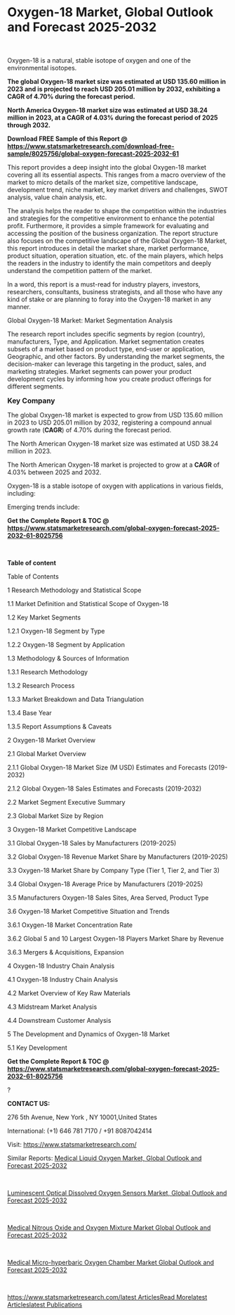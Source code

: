 <h1>Oxygen-18 Market, Global Outlook and Forecast 2025-2032</h1><br/><p>Oxygen-18 is a natural, stable isotope of oxygen and one of the environmental isotopes.</p>
 
 
 
 <p><strong>The global Oxygen-18 market size was estimated at USD 135.60 million in 2023 and is projected to reach USD 205.01 million by 2032, exhibiting a <strong>CAGR</strong> of 4.70% during the forecast period.</strong></p>
 
 
 
 <p><strong>North America Oxygen-18 market size was estimated at USD 38.24 million in 2023, at a <strong>CAGR</strong> of 4.03% during the forecast period of 2025 through 2032.</strong></p>
 
 
 
 <p><strong>Download FREE Sample of this Report @ <a href="https://www.statsmarketresearch.com/download-free-sample/8025756/global-oxygen-forecast-2025-2032-61">https://www.statsmarketresearch.com/download-free-sample/8025756/global-oxygen-forecast-2025-2032-61</a></strong></p>
 
 
 
 <p>This report provides a deep insight into the global Oxygen-18 market covering all its essential aspects. This ranges from a macro overview of the market to micro details of the market size, competitive landscape, development trend, niche market, key market drivers and challenges, SWOT analysis, value chain analysis, etc.</p>
 
 
 
 <p>The analysis helps the reader to shape the competition within the industries and strategies for the competitive environment to enhance the potential profit. Furthermore, it provides a simple framework for evaluating and accessing the position of the business organization. The report structure also focuses on the competitive landscape of the Global Oxygen-18 Market, this report introduces in detail the market share, market performance, product situation, operation situation, etc. of the main players, which helps the readers in the industry to identify the main competitors and deeply understand the competition pattern of the market.</p>
 
 
 
 <p>In a word, this report is a must-read for industry players, investors, researchers, consultants, business strategists, and all those who have any kind of stake or are planning to foray into the Oxygen-18 market in any manner.</p>
 
 
 
 <p>Global Oxygen-18 Market: Market Segmentation Analysis</p>
 
 
 
 <p>The research report includes specific segments by region (country), manufacturers, Type, and Application. Market segmentation creates subsets of a market based on product type, end-user or application, Geographic, and other factors. By understanding the market segments, the decision-maker can leverage this targeting in the product, sales, and marketing strategies. Market segments can power your product development cycles by informing how you create product offerings for different segments.</p>
 
 
 
 <p><span style="font-size:16px"><strong>Key Company</strong></span></p>
 
 
 
 <p>The global Oxygen-18 market is expected to grow from USD 135.60 million in 2023 to USD 205.01 million by 2032, registering a compound annual growth rate (<strong>CAGR</strong>) of 4.70% during the forecast period.</p>
 
 
 
 <p>The North American Oxygen-18 market size was estimated at USD 38.24 million in 2023.</p>
 
 
 
 <p>The North American Oxygen-18 market is projected to grow at a <strong>CAGR</strong> of 4.03% between 2025 and 2032.</p>
 
 
 
 <p>Oxygen-18 is a stable isotope of oxygen with applications in various fields, including:</p>
 
 
 
 <p>Emerging trends include:</p>
 
 
 
 <div><b>Get the Complete Report & TOC @ <a href="https://www.statsmarketresearch.com/global-oxygen-forecast-2025-2032-61-8025756">https://www.statsmarketresearch.com/global-oxygen-forecast-2025-2032-61-8025756</a></b></div>
 
 
 
 <p><br />
 
 <b>Table of content</b></p>
 
 
 
 <p>Table of Contents<br />
 
 1 Research Methodology and Statistical Scope<br />
 
 1.1 Market Definition and Statistical Scope of Oxygen-18<br />
 
 1.2 Key Market Segments<br />
 
 1.2.1 Oxygen-18 Segment by Type<br />
 
 1.2.2 Oxygen-18 Segment by Application<br />
 
 1.3 Methodology & Sources of Information<br />
 
 1.3.1 Research Methodology<br />
 
 1.3.2 Research Process<br />
 
 1.3.3 Market Breakdown and Data Triangulation<br />
 
 1.3.4 Base Year<br />
 
 1.3.5 Report Assumptions & Caveats<br />
 
 2 Oxygen-18 Market Overview<br />
 
 2.1 Global Market Overview<br />
 
 2.1.1 Global Oxygen-18 Market Size (M USD) Estimates and Forecasts (2019-2032)<br />
 
 2.1.2 Global Oxygen-18 Sales Estimates and Forecasts (2019-2032)<br />
 
 2.2 Market Segment Executive Summary<br />
 
 2.3 Global Market Size by Region<br />
 
 3 Oxygen-18 Market Competitive Landscape<br />
 
 3.1 Global Oxygen-18 Sales by Manufacturers (2019-2025)<br />
 
 3.2 Global Oxygen-18 Revenue Market Share by Manufacturers (2019-2025)<br />
 
 3.3 Oxygen-18 Market Share by Company Type (Tier 1, Tier 2, and Tier 3)<br />
 
 3.4 Global Oxygen-18 Average Price by Manufacturers (2019-2025)<br />
 
 3.5 Manufacturers Oxygen-18 Sales Sites, Area Served, Product Type<br />
 
 3.6 Oxygen-18 Market Competitive Situation and Trends<br />
 
 3.6.1 Oxygen-18 Market Concentration Rate<br />
 
 3.6.2 Global 5 and 10 Largest Oxygen-18 Players Market Share by Revenue<br />
 
 3.6.3 Mergers & Acquisitions, Expansion<br />
 
 4 Oxygen-18 Industry Chain Analysis<br />
 
 4.1 Oxygen-18 Industry Chain Analysis<br />
 
 4.2 Market Overview of Key Raw Materials<br />
 
 4.3 Midstream Market Analysis<br />
 
 4.4 Downstream Customer Analysis<br />
 
 5 The Development and Dynamics of Oxygen-18 Market<br />
 
 5.1 Key Development</p>
 
 
 
 <div><b>Get the Complete Report & TOC @ <a href="https://www.statsmarketresearch.com/global-oxygen-forecast-2025-2032-61-8025756">https://www.statsmarketresearch.com/global-oxygen-forecast-2025-2032-61-8025756</a></b></div>
 
 
 
 <p>? </p>
 
 
 
 <p><b>CONTACT US:</b><br />
 
 276 5th Avenue, New York , NY 10001,United States<br />
 
 International: (+1) 646 781 7170 / +91 8087042414<br />
 
 Visit: <a href="https://www.statsmarketresearch.com/">https://www.statsmarketresearch.com/</a><br />
 
 Similar Reports: <a href="https://www.statsmarketresearch.com/global-oxygen-forecast-2025-2032-61-8025756">Medical Liquid Oxygen Market, Global Outlook and Forecast 2025-2032</a><br />
 
 <br />
 
 <a href="https://www.statsmarketresearch.com/global-oxygen-forecast-2025-2032-61-8025756">Luminescent Optical Dissolved Oxygen Sensors Market, Global Outlook and Forecast 2025-2032</a><br />
 
 <br />
 
 <a href="https://www.statsmarketresearch.com/global-oxygen-forecast-2025-2032-61-8025756">Medical Nitrous Oxide and Oxygen Mixture Market Global Outlook and Forecast 2025-2032 </a><br />
 
 <br />
 
 <a href="https://www.statsmarketresearch.com/global-oxygen-forecast-2025-2032-61-8025756">Medical Micro-hyperbaric Oxygen Chamber Market Global Outlook and Forecast 2025-2032 </a><br />
 
 <br />
 
 <a href="https://gyeongbokgung.com">https://www.statsmarketresearch.com/</a><a href="https://hallyeomaritime.com">latest Articles</a><a href="https://jingwansa.com">Read More</a><a href="https://nguoiviet.jp/">latest Articles</a><a href="https://www.intelmarketresearch.com/">latest Publications</a></p>